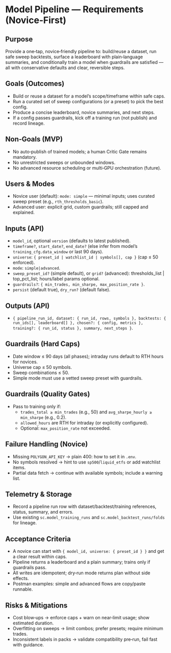 # Model Pipeline — Requirements (Novice‑First)

## Purpose
Provide a one‑tap, novice‑friendly pipeline to: build/reuse a dataset, run safe sweep backtests, surface a leaderboard with plain‑language summaries, and conditionally train a model when guardrails are satisfied — all with conservative defaults and clear, reversible steps.

## Goals (Outcomes)
- Build or reuse a dataset for a model’s scope/timeframe within safe caps.
- Run a curated set of sweep configurations (or a preset) to pick the best config.
- Produce a concise leaderboard, novice summaries, and next steps.
- If a config passes guardrails, kick off a training run (not publish) and record lineage.

## Non‑Goals (MVP)
- No auto‑publish of trained models; a human Critic Gate remains mandatory.
- No unrestricted sweeps or unbounded windows.
- No advanced resource scheduling or multi‑GPU orchestration (future).

## Users & Modes
- Novice user (default): `mode: simple` — minimal inputs; uses curated sweep preset (e.g., `rth_thresholds_basic`).
- Advanced user: explicit grid, custom guardrails; still capped and explained.

## Inputs (API)
- `model_id`, optional `version` (defaults to latest published).
- `timeframe?`, `start_date?`, `end_date?` (else infer from model’s `training_cfg.data_window` or last 90 days).
- `universe`: `{ preset_id | watchlist_id | symbols[], cap }` (cap ≤ 50 enforced).
- `mode`: `simple|advanced`.
- `sweep_preset_id?` (simple default), or `grid?` (advanced): thresholds_list | top_pct_list; hours/label params optional.
- `guardrails?`: `{ min_trades, min_sharpe, max_position_rate }`.
- `persist` (default true), `dry_run?` (default false).

## Outputs (API)
- `{ pipeline_run_id, dataset: { run_id, rows, symbols }, backtests: { run_ids[], leaderboard[] }, chosen?: { config, metrics }, training?: { run_id, status }, summary, next_steps }`.

## Guardrails (Hard Caps)
- Date window ≤ 90 days (all phases); intraday runs default to RTH hours for novices.
- Universe cap ≤ 50 symbols.
- Sweep combinations ≤ 50.
- Simple mode must use a vetted sweep preset with guardrails.

## Guardrails (Quality Gates)
- Pass to training only if:
  - `trades_total ≥ min_trades` (e.g., 50) and `avg_sharpe_hourly ≥ min_sharpe` (e.g., 0.2).
  - `allowed_hours` are RTH for intraday (or explicitly configured).
  - Optional: `max_position_rate` not exceeded.

## Failure Handling (Novice)
- Missing `POLYGON_API_KEY` → plain 400: how to set it in `.env`.
- No symbols resolved → hint to use `sp500`/`liquid_etfs` or add watchlist items.
- Partial data fetch → continue with available symbols; include a warning list.

## Telemetry & Storage
- Record a pipeline run row with dataset/backtest/training references, status, summary, and errors.
- Use existing `sc.model_training_runs` and `sc.model_backtest_runs/folds` for lineage.

## Acceptance Criteria
- A novice can start with `{ model_id, universe: { preset_id } }` and get a clear result within caps.
- Pipeline returns a leaderboard and a plain summary; trains only if guardrails pass.
- All writes are idempotent; dry‑run mode returns plan without side effects.
- Postman examples: simple and advanced flows are copy/paste runnable.

## Risks & Mitigations
- Cost blow‑ups → enforce caps + warn on near‑limit usage; show estimated duration.
- Overfitting on sweeps → limit combos; prefer presets; require minimum trades.
- Inconsistent labels in packs → validate compatibility pre‑run, fail fast with guidance.
